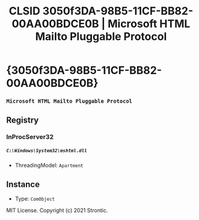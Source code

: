 ﻿---
title: "CLSID 3050f3DA-98B5-11CF-BB82-00AA00BDCE0B | Microsoft HTML Mailto Pluggable Protocol"
excerpt: What is COM-Object CLSID 3050f3DA-98B5-11CF-BB82-00AA00BDCE0B?
---

# {3050f3DA-98B5-11CF-BB82-00AA00BDCE0B}

### `Microsoft HTML Mailto Pluggable Protocol`

## Registry


### InProcServer32

##### `C:\Windows\System32\mshtml.dll`
* ThreadingModel: `Apartment`

## Instance

* Type: `ComObject`

MIT License. Copyright (c) 2021 Strontic.


